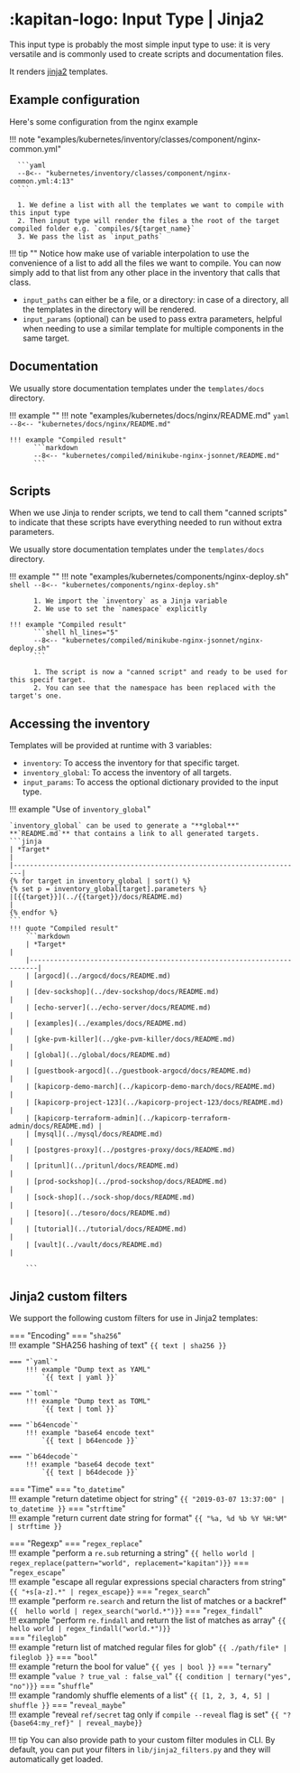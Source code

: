 # :kapitan-logo: **Input Type | Jinja2**

This input type is probably the most simple input type to use: it is very versatile and is commonly used to create scripts and documentation files.

It renders [jinja2](http://jinja.palletsprojects.com/en/2.10.x/templates/) templates.


## Example configuration

Here's some configuration from the nginx example

!!! note "examples/kubernetes/inventory/classes/component/nginx-common.yml"

      ```yaml
      --8<-- "kubernetes/inventory/classes/component/nginx-common.yml:4:13"
      ```

      1. We define a list with all the templates we want to compile with this input type
      2. Then input type will render the files a the root of the target compiled folder e.g. `compiles/${target_name}`
      3. We pass the list as `input_paths`

!!! tip ""
      Notice how make use of variable interpolation to use the convenience of a list to add all the files we want to compile.
      You can now simply add to that list from any other place in the inventory that calls that class.

- `input_paths` can either be a file, or a directory: in case of a directory, all the templates in the directory will be rendered.
- `input_params` (optional) can be used to pass extra parameters, helpful when needing to use a similar template for multiple components in the same target.


## Documentation

We usually store documentation templates under the `templates/docs` directory.

!!! example ""
    !!! note "examples/kubernetes/docs/nginx/README.md"
          ```yaml
          --8<-- "kubernetes/docs/nginx/README.md"
          ```

    !!! example "Compiled result"
          ```markdown
          --8<-- "kubernetes/compiled/minikube-nginx-jsonnet/README.md"
          ```

## Scripts

When we use Jinja to render scripts, we tend to call them "canned scripts" to indicate that these scripts have everything needed to run without extra parameters.

We usually store documentation templates under the `templates/docs` directory.

!!! example ""
    !!! note "examples/kubernetes/components/nginx-deploy.sh"
          ```shell
          --8<-- "kubernetes/components/nginx-deploy.sh"
          ```

          1. We import the `inventory` as a Jinja variable
          2. We use to set the `namespace` explicitly

    !!! example "Compiled result"
          ```shell hl_lines="5"
          --8<-- "kubernetes/compiled/minikube-nginx-jsonnet/nginx-deploy.sh"
          ```

          1. The script is now a "canned script" and ready to be used for this specif target. 
          2. You can see that the namespace has been replaced with the target's one.


## Accessing the inventory

Templates will be provided at runtime with 3 variables:

- `inventory`: To access the inventory for that specific target.
- `inventory_global`: To access the inventory of all targets.
- `input_params`: To access the optional dictionary provided to the input type.

!!! example "Use of `inventory_global`"

    `inventory_global` can be used to generate a "**global**" **`README.md`** that contains a link to all generated targets.
    ```jinja
    | *Target*                                                               |
    |------------------------------------------------------------------------|
    {% for target in inventory_global | sort() %}
    {% set p = inventory_global[target].parameters %}
    |[{{target}}](../{{target}}/docs/README.md)                              |
    {% endfor %}
    ```
    !!! quote "Compiled result"
        ```markdown
        | *Target*                                                               |
        |------------------------------------------------------------------------|
        | [argocd](../argocd/docs/README.md)                                     |
        | [dev-sockshop](../dev-sockshop/docs/README.md)                         |
        | [echo-server](../echo-server/docs/README.md)                           |
        | [examples](../examples/docs/README.md)                                 |
        | [gke-pvm-killer](../gke-pvm-killer/docs/README.md)                     |
        | [global](../global/docs/README.md)                                     |
        | [guestbook-argocd](../guestbook-argocd/docs/README.md)                 |
        | [kapicorp-demo-march](../kapicorp-demo-march/docs/README.md)           |
        | [kapicorp-project-123](../kapicorp-project-123/docs/README.md)         |
        | [kapicorp-terraform-admin](../kapicorp-terraform-admin/docs/README.md) |
        | [mysql](../mysql/docs/README.md)                                       |
        | [postgres-proxy](../postgres-proxy/docs/README.md)                     |
        | [pritunl](../pritunl/docs/README.md)                                   |
        | [prod-sockshop](../prod-sockshop/docs/README.md)                       |
        | [sock-shop](../sock-shop/docs/README.md)                               |
        | [tesoro](../tesoro/docs/README.md)                                     |
        | [tutorial](../tutorial/docs/README.md)                                 |
        | [vault](../vault/docs/README.md)                                       |

        ```

## Jinja2 custom filters

We support the following custom filters for use in Jinja2 templates:

=== "Encoding"
    === "`sha256`"  
        !!! example "SHA256 hashing of text" 
            `{{ text | sha256 }}`

    === "`yaml`"  
        !!! example "Dump text as YAML" 
            `{{ text | yaml }}`

    === "`toml`"  
        !!! example "Dump text as TOML" 
            `{{ text | toml }}`

    === "`b64encode`"  
        !!! example "base64 encode text" 
            `{{ text | b64encode }}`

    === "`b64decode`"  
        !!! example "base64 decode text" 
            `{{ text | b64decode }}`

=== "Time"
    === "`to_datetime`"  
        !!! example "return datetime object for string"
            `{{ "2019-03-07 13:37:00" | to_datetime }}`
    === "`strftime`"  
        !!! example "return current date string for format"
            `{{ "%a, %d %b %Y %H:%M" | strftime }}`

=== "Regexp"
    === "`regex_replace`"  
        !!! example "perform a `re.sub` returning a string"
            `{{ hello world | regex_replace(pattern="world", replacement="kapitan")}}`
    === "`regex_escape`"  
        !!! example "escape all regular expressions special characters from string"
            `{{ "+s[a-z].*" | regex_escape}}`
    === "`regex_search`"  
        !!! example "perform `re.search` and return the list of matches or a backref"
            `{{  hello world | regex_search("world.*")}}`
    === "`regex_findall`"  
        !!! example "perform `re.findall` and return the list of matches as array"
            `{{ hello world | regex_findall("world.*")}}`      
=== "`fileglob`"  
    !!! example "return list of matched regular files for glob" 
        `{{ ./path/file* | fileglob }}`
=== "`bool`"  
    !!! example "return the bool for value" 
        `{{ yes | bool }}`
=== "`ternary`"  
    !!! example "`value ? true_val : false_val`" 
        `{{ condition | ternary("yes", "no")}}`
=== "`shuffle`"  
    !!! example "randomly shuffle elements of a list" 
        `{{ [1, 2, 3, 4, 5] | shuffle }}`
=== "`reveal_maybe`"  
    !!! example "reveal `ref/secret` tag only if `compile --reveal` flag is set" 
        `{{ "?{base64:my_ref}" | reveal_maybe}}`

!!! tip
    You can also provide path to your custom filter modules in CLI. By default, you can put your filters in `lib/jinja2_filters.py` and they will automatically get loaded.


